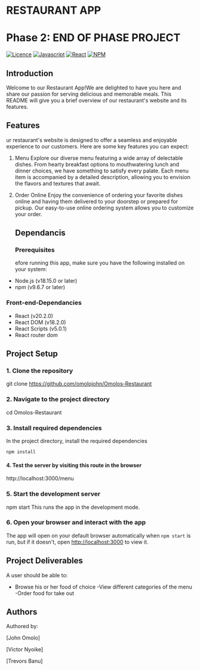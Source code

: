 # RESTAURANT APP
# Phase 2: END OF PHASE PROJECT

[![Licence](https://img.shields.io/github/license/Ileriayo/markdown-badges?style=for-the-badge)](./LICENSE)
[![Javascript](https://img.shields.io/badge/JavaScript-F7DF1E?style=for-the-badge&logo=javascript&logoColor=black)](https://www.javascript.com)
[![React](https://img.shields.io/badge/React-20232A?style=for-the-badge&logo=react&logoColor=61DAFB)](https://react.dev/)
[![NPM](https://img.shields.io/badge/NPM-%23CB3837.svg?style=for-the-badge&logo=npm&logoColor=white)](https://www.npmjs.com/)
## Introduction 
Welcome to our Restaurant App!We are delighted to have you here and share our passion for serving delicious and memorable meals. This README will give you a brief overview of our restaurant's website and its features.
## Features 
ur restaurant's website is designed to offer a seamless and enjoyable experience to our customers. Here are some key features you can expect:

1. Menu
   Explore our diverse menu featuring a wide array of delectable dishes. From hearty breakfast options to mouthwatering lunch and dinner choices, we have something to satisfy every palate. Each menu item is accompanied by a detailed description, allowing you to envision the flavors and textures that await.

2. Order Online
   Enjoy the convenience of ordering your favorite dishes online and having them delivered to your doorstep or prepared for pickup. Our easy-to-use online ordering system allows you to customize your order.

   ## Dependancis
   ### Prerequisites

   efore running this app, make sure you have the following installed on your system:

- Node.js (v18.15.0 or later)
- npm (v9.6.7 or later)

### Front-end-Dependancies


- React (v20.2.0)
- React DOM (v18.2.0)
- React Scripts (v5.0.1)
- React router dom 

## Project Setup

### 1. Clone the repository
git  clone https://github.com/omolojohn/Omolos-Restaurant


### 2. Navigate to the project directory
cd Omolos-Restaurant


### 3. Install required dependencies

In the project directory, install the required dependencies

```
npm install
```

#### 4. Test the server by visiting this route in the browser
http://localhost:3000/menu


### 5. Start the development server
npm start
This runs the app in the development mode.

### 6. Open your browser and interact with the app

The app will open on your default browser automatically when `npm start` is run, but if it doesn't, open [http://localhost:3000](http://localhost:3000/menu) to view it.

## Project Deliverables

A user should be able to:

- Browse his or her food of choice
-View different categories of the menu 
-Order food for take out


## Authors

Authored by:

[John Omolo]

[Victor Nyoike]

[Trevors Banu]